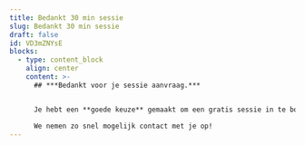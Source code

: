 ```yaml
---
title: Bedankt 30 min sessie
slug: Bedankt 30 min sessie
draft: false
id: VD3mZNYsE
blocks:
  - type: content_block
    align: center
    content: >-
      ## ***Bedankt voor je sessie aanvraag.***


      Je hebt een **goede keuze** gemaakt om een gratis sessie in te boeken met onze specialisten.\

      We nemen zo snel mogelijk contact met je op!
---
```


